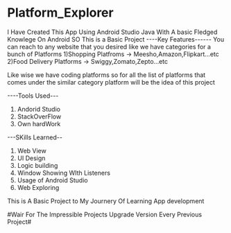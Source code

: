 # Platform_Explorer

I Have Created This App Using Android Studio Java With A basic Fledged Knowlege On Android SO This is a Basic Project 
----Key Features------
You can reach to any website that you desired like we have categories for a bunch of Platforms 
1)Shopping Platfroms -> Meesho,Amazon,Flipkart...etc
2)Food Delivery Platforms -> Swiggy,Zomato,Zepto...etc

Like wise we have coding platforms so for all the list of platforms that comes under the similar category platform will be the idea of this project

----Tools Used---
1) Andorid Studio
2) StackOverFlow
3) Own hardWork

---SKills Learned--
1) Web View
2) UI Design
3) Logic building
4) Window Showing WIth Listeners
5) Usage of Android Studio
6) Web Exploring

This is A Basic Project to My Journery Of Learning App development

#Wair For The Impressible Projects Upgrade Version Every Previous Project#
